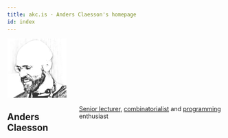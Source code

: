 ```yaml
---
title: akc.is - Anders Claesson's homepage
id: index
---
```

<div class="three columns alpha">
<a href="images/akc-fpsac09.png"><img id="me" src="images/anders-claesson.png" alt="Anders Claesson"/></a>
</div>
<div class="seven columns omega">

## Anders Claesson

[Senior lecturer](http://www.cis.strath.ac.uk/cis/staff/index.php?uid=34726),
[combinatorialist](/papers/) and
[programming](/code/) enthusiast

</div>
